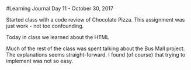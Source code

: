 #Learning Journal Day 11 - October 30, 2017

Started class with a code review of Chocolate Pizza.  This assignment was just work - not too confounding.

Today in class we learned about the HTML <audio> and <video> tags and saw two demos.  Fairly straight-forward.

Much of the rest of the class was spent talking about the Bus Mall project.  The explanations seems straight-forward.  I found (of course) that trying to implement was not so easy.